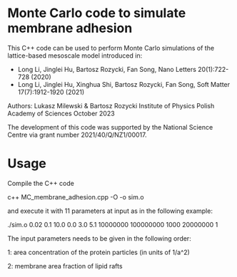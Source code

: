 # Monte Carlo code to simulate membrane adhesion

This C++ code can be used to perform Monte Carlo simulations of the lattice-based mesoscale model introduced in:
- Long Li, Jinglei Hu, Bartosz Rozycki, Fan Song, Nano Letters 20(1):722-728 (2020)
- Long Li, Jinglei Hu, Xinghua Shi, Bartosz Rozycki, Fan Song, Soft Matter 17(7):1912-1920 (2021)

Authors: Lukasz Milewski & Bartosz Rozycki
Institute of Physics
Polish Academy of Sciences
October 2023

The development of this code was supported by the National Science Centre via grant number 2021/40/Q/NZ1/00017.

# Usage

Compile the C++ code 

c++ MC_membrane_adhesion.cpp -O -o sim.o

and execute it with 11 parameters at input as in the following example:

./sim.o 0.02 0.1 10.0 0.0 3.0 5.1 10000000 100000000 1000 20000000 1

The input parameters needs to be given in the following order:

1: area concentration of the protein particles (in units of 1/a^2)

2: membrane area fraction of lipid rafts
